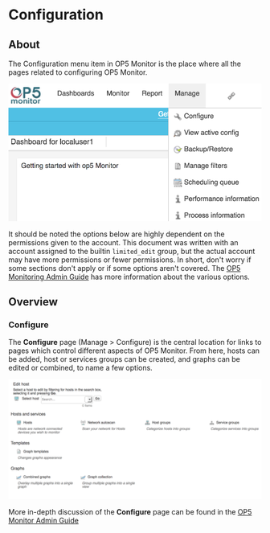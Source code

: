 # Configuration

## About

The Configuration menu item in OP5 Monitor is the place where all the pages related to configuring OP5 Monitor.

![](attachments/16482339/23792992.png)

It should be noted the options below are highly dependent on the permissions given to the account. This document was written with an account assigned to the builtin `limited_edit` group, but the actual account may have more permissions or fewer permissions. In short, don't worry if some sections don't apply or if some options aren't covered. The [OP5 Monitoring Admin Guide](op5_Monitor_Administrator_Manual) has more information about the various options.

## Overview

### Configure

The **Configure** page (Manage \> Configure) is the central location for links to pages which control different aspects of OP5 Monitor. From here, hosts can be added, host or services groups can be created, and graphs can be edited or combined, to name a few options.

![](attachments/16482339/23792993.png)

More in-depth discussion of the **Configure** page can be found in the [OP5 Monitor Admin Guide](op5_Monitor_Administrator_Manual)
